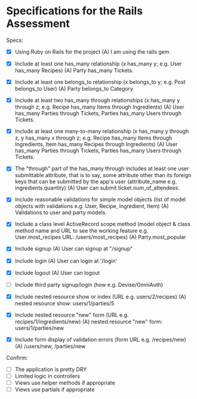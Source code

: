 # Specifications for the Rails Assessment

Specs:
- [x] Using Ruby on Rails for the project 
		(A) I am using the rails gem.

- [x] Include at least one has_many relationship (x has_many y; e.g. User has_many Recipes) 
		(A) Party has_many Tickets.

- [x] Include at least one belongs_to relationship (x belongs_to y; e.g. Post belongs_to User)
		(A) Party belongs_to Category.

- [x] Include at least two has_many through relationships (x has_many y through z; e.g. Recipe has_many Items through Ingredients)
		(A) User has_many Parties through Tickets, Parties has_many Users through Tickets.

- [x] Include at least one many-to-many relationship (x has_many y through z, y has_many x through z; e.g. Recipe has_many Items through Ingredients, Item has_many Recipes through Ingredients)
		(A) User has_many Parties through Tickets, Parties has_many Users through Tickets.

- [x] The "through" part of the has_many through includes at least one user submittable attribute, that is to say, some attribute other than its foreign keys that can be submitted by the app's user (attribute_name e.g. ingredients.quantity)
		(A) User can submit ticket.num_of_attendees.
		
- [x] Include reasonable validations for simple model objects (list of model objects with validations e.g. User, Recipe, Ingredient, Item)
		(A) Validations to user and party models.

- [x] Include a class level ActiveRecord scope method (model object & class method name and URL to see the working feature e.g. User.most_recipes URL: /users/most_recipes)
	(A) Party.most_popular

- [x] Include signup
	(A) User can signup at "/signup"

- [x] Include login
	(A) User can login at '/login'

- [x] Include logout
	(A) User can logout
	
- [ ] Include third party signup/login (how e.g. Devise/OmniAuth)


- [x] Include nested resource show or index (URL e.g. users/2/recipes)
	(A) nested resource show: users/1/parties/5

- [x] Include nested resource "new" form (URL e.g. recipes/1/ingredients/new)
	(A) nested resource "new" form: users/1/parties/new

- [x] Include form display of validation errors (form URL e.g. /recipes/new)
	(A) /users/new, /parties/new

Confirm:
- [ ] The application is pretty DRY
- [ ] Limited logic in controllers
- [ ] Views use helper methods if appropriate
- [ ] Views use partials if appropriate